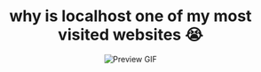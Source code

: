 <h1 align='center'>why is localhost one of my most visited websites 😭</h1>

<p align="center">
  <img src="https://github.com/user-attachments/assets/f6b78bcb-6755-4975-977b-be6c15a152b2" alt="Preview GIF" />
</p>
